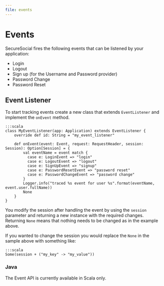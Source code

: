 ```yaml
---
file: events
---
```

# Events

SecureSocial fires the following events that can be listened by your application:

- Login
- Logout
- Sign up (for the Username and Password provider)
- Password Change
- Password Reset

## Event Listener

To start tracking events create a new class that extends `EventListener` and implement the `onEvent` method. 

	:::scala
	class MyEventListener(app: Application) extends EventListener {
		override def id: String = "my_event_listener"

	  	def onEvent(event: Event, request: RequestHeader, session: Session): Option[Session] = {
		    val eventName = event match {
		      case e: LoginEvent => "login"
		      case e: LogoutEvent => "logout"
		      case e: SignUpEvent => "signup"
		      case e: PasswordResetEvent => "password reset"
		      case e: PasswordChangeEvent => "password change"
		    }
		    Logger.info("traced %s event for user %s".format(eventName, event.user.fullName))
		    None
  		}
	}

You modify the session after handling the event by using the `session` parameter and returning a new instance with the required changes.  Returning `None` means that nothing needs to be changed as in the example above.  

If you wanted to change the session you would replace the `None` in the sample above with something like:

	:::scala
	Some(session + ("my_key" -> "my_value"))	    
		    
### Java

The Event API is currently available in Scala only.  